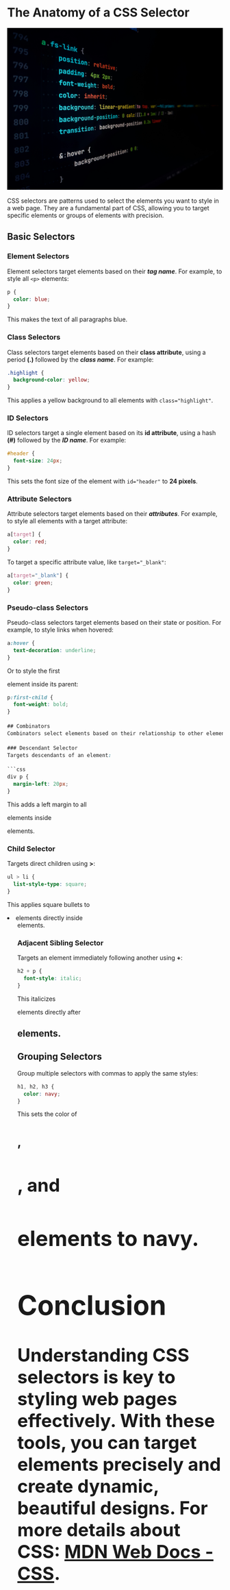 # The Anatomy of a CSS Selector

![css style html](./fong-NYcUkFJuxg0-unsplash.jpg)

CSS selectors are patterns used to select the elements you want to style in a web page. They are a fundamental part of CSS, allowing you to target specific elements or groups of elements with precision.

## Basic Selectors

### Element Selectors
Element selectors target elements based on their ***tag name***. For example, to style all `<p>` elements:

```css
p {
  color: blue;
}
```
This makes the text of all paragraphs blue.

### Class Selectors
Class selectors target elements based on their **class attribute**, using a period **(.)** followed by the ***class name***. For example:

```css
.highlight {
  background-color: yellow;
}
```
This applies a yellow background to all elements with `class="highlight"`.

### ID Selectors
ID selectors target a single element based on its **id attribute**, using a hash **(#)** followed by the ***ID name***. For example:

```css
#header {
  font-size: 24px;
}
```
This sets the font size of the element with `id="header"` to **24 pixels**.

### Attribute Selectors
Attribute selectors target elements based on their ***attributes***. For example, to style all **<a>** elements with a target attribute:

```css
a[target] {
  color: red;
}
```
To target a specific attribute value, like `target="_blank"`:

```css
a[target="_blank"] {
  color: green;
}
```
### Pseudo-class Selectors
Pseudo-class selectors target elements based on their state or position. For example, to style links when hovered:

```css
a:hover {
  text-decoration: underline;
}
```
Or to style the first **<p>** element inside its parent:

```css
p:first-child {
  font-weight: bold;
}

## Combinators
Combinators select elements based on their relationship to other elements.

### Descendant Selector
Targets descendants of an element:

```css
div p {
  margin-left: 20px;
}
```
This adds a left margin to all **<p>** elements inside **<div>** elements.

### Child Selector
Targets direct children using **>**:

```css
ul > li {
  list-style-type: square;
}
```
This applies square bullets to **<li>** elements directly inside **<ul>** elements.

### Adjacent Sibling Selector
Targets an element immediately following another using **+**:

```css
h2 + p {
  font-style: italic;
}
```
This italicizes **<p>** elements directly after **<h2>** elements.

## Grouping Selectors
Group multiple selectors with commas to apply the same styles:

```css
h1, h2, h3 {
  color: navy;
}
```
This sets the color of **<h1>**, **<h2>**, and **<h3>** elements to navy.

## Conclusion
Understanding CSS selectors is key to styling web pages effectively. With these tools, you can target elements precisely and create dynamic, beautiful designs. For more details about CSS: [MDN Web Docs - CSS](https://developer.mozilla.org/en-US/docs/Web/CSS).





